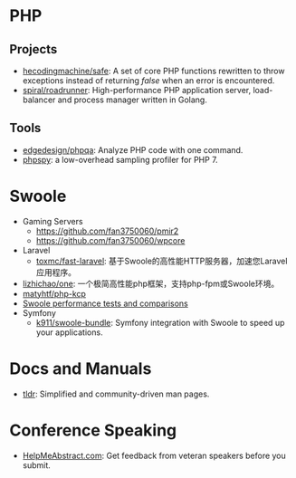 # PHP

## Projects

* [hecodingmachine/safe](https://github.com/thecodingmachine/safe): A set of core PHP functions rewritten to throw exceptions instead of returning _false_ when an error is encountered.
* [spiral/roadrunner](https://github.com/spiral/roadrunner): High-performance PHP application server, load-balancer and process manager written in Golang.

## Tools

* [edgedesign/phpqa](https://github.com/EdgedesignCZ/phpqa): Analyze PHP code with one command.
* [phpspy](https://github.com/adsr/phpspy): a low-overhead sampling profiler for PHP 7.

# Swoole

* Gaming Servers
    * https://github.com/fan3750060/pmir2
    * https://github.com/fan3750060/wpcore
* Laravel
    * [toxmc/fast-laravel](https://github.com/toxmc/fast-laravel): 基于Swoole的高性能HTTP服务器，加速您Laravel应用程序。
* [lizhichao/one](https://github.com/lizhichao/one): 一个极简高性能php框架，支持php-fpm或Swoole环境。
* [matyhtf/php-kcp](https://github.com/matyhtf/php-kcp)
* [Swoole performance tests and comparisons](https://github.com/kenashkov/swoole-performance-tests)
* Symfony
    * [k911/swoole-bundle](https://github.com/k911/swoole-bundle): Symfony integration with Swoole to speed up your applications.

# Docs and Manuals

* [tldr](https://tldr.sh): Simplified and community-driven man pages.

# Conference Speaking

* [HelpMeAbstract.com](http://helpmeabstract.com): Get feedback from veteran speakers before you submit.
